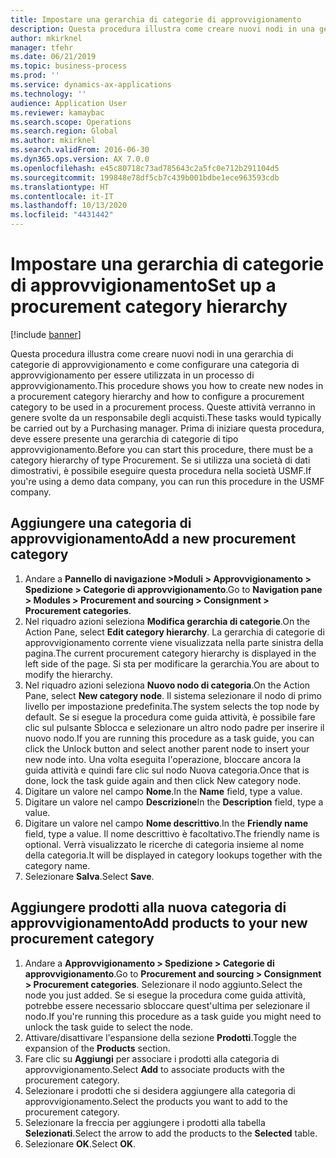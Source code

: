 ```yaml
---
title: Impostare una gerarchia di categorie di approvvigionamento
description: Questa procedura illustra come creare nuovi nodi in una gerarchia di categorie di approvvigionamento e come configurare una categoria di approvvigionamento per essere utilizzata in un processo di approvvigionamento.
author: mkirknel
manager: tfehr
ms.date: 06/21/2019
ms.topic: business-process
ms.prod: ''
ms.service: dynamics-ax-applications
ms.technology: ''
audience: Application User
ms.reviewer: kamaybac
ms.search.scope: Operations
ms.search.region: Global
ms.author: mkirknel
ms.search.validFrom: 2016-06-30
ms.dyn365.ops.version: AX 7.0.0
ms.openlocfilehash: e45c80718c73ad785643c2a5fc0e712b291104d5
ms.sourcegitcommit: 199848e78df5cb7c439b001bdbe1ece963593cdb
ms.translationtype: HT
ms.contentlocale: it-IT
ms.lasthandoff: 10/13/2020
ms.locfileid: "4431442"
---
```

# <a name="set-up-a-procurement-category-hierarchy"></a><span data-ttu-id="b2b69-103">Impostare una gerarchia di categorie di approvvigionamento</span><span class="sxs-lookup"><span data-stu-id="b2b69-103">Set up a procurement category hierarchy</span></span>

[!include [banner](../../includes/banner.md)]

<span data-ttu-id="b2b69-104">Questa procedura illustra come creare nuovi nodi in una gerarchia di categorie di approvvigionamento e come configurare una categoria di approvvigionamento per essere utilizzata in un processo di approvvigionamento.</span><span class="sxs-lookup"><span data-stu-id="b2b69-104">This procedure shows you how to create new nodes in a procurement category hierarchy and how to configure a procurement category to be used in a procurement process.</span></span> <span data-ttu-id="b2b69-105">Queste attività verranno in genere svolte da un responsabile degli acquisti.</span><span class="sxs-lookup"><span data-stu-id="b2b69-105">These tasks would typically be carried out by a Purchasing manager.</span></span> <span data-ttu-id="b2b69-106">Prima di iniziare questa procedura, deve essere presente una gerarchia di categorie di tipo approvvigionamento.</span><span class="sxs-lookup"><span data-stu-id="b2b69-106">Before you can start this procedure, there must be a category hierarchy of type Procurement.</span></span> <span data-ttu-id="b2b69-107">Se si utilizza una società di dati dimostrativi, è possibile eseguire questa procedura nella società USMF.</span><span class="sxs-lookup"><span data-stu-id="b2b69-107">If you're using a demo data company, you can run this procedure in the USMF company.</span></span>


## <a name="add-a-new-procurement-category"></a><span data-ttu-id="b2b69-108">Aggiungere una categoria di approvvigionamento</span><span class="sxs-lookup"><span data-stu-id="b2b69-108">Add a new procurement category</span></span>
1. <span data-ttu-id="b2b69-109">Andare a **Pannello di navigazione >Moduli > Approvvigionamento > Spedizione > Categorie di approvvigionamento**.</span><span class="sxs-lookup"><span data-stu-id="b2b69-109">Go to **Navigation pane > Modules > Procurement and sourcing > Consignment > Procurement categories**.</span></span>
2. <span data-ttu-id="b2b69-110">Nel riquadro azioni seleziona **Modifica gerarchia di categorie**.</span><span class="sxs-lookup"><span data-stu-id="b2b69-110">On the Action Pane, select **Edit category hierarchy**.</span></span> <span data-ttu-id="b2b69-111">La gerarchia di categorie di approvvigionamento corrente viene visualizzata nella parte sinistra della pagina.</span><span class="sxs-lookup"><span data-stu-id="b2b69-111">The current procurement category hierarchy is displayed in the left side of the page.</span></span> <span data-ttu-id="b2b69-112">Si sta per modificare la gerarchia.</span><span class="sxs-lookup"><span data-stu-id="b2b69-112">You  are about to modify the hierarchy.</span></span>  
3. <span data-ttu-id="b2b69-113">Nel riquadro azioni seleziona **Nuovo nodo di categoria**.</span><span class="sxs-lookup"><span data-stu-id="b2b69-113">On the Action Pane, select **New category node**.</span></span> <span data-ttu-id="b2b69-114">Il sistema selezionare il nodo di primo livello per impostazione predefinita.</span><span class="sxs-lookup"><span data-stu-id="b2b69-114">The system selects the top node by default.</span></span> <span data-ttu-id="b2b69-115">Se si esegue la procedura come guida attività, è possibile fare clic sul pulsante Sblocca e selezionare un altro nodo padre per inserire il nuovo nodo.</span><span class="sxs-lookup"><span data-stu-id="b2b69-115">If you are running this procedure as a task guide, you can click the Unlock button and select another parent node to insert your new node into.</span></span> <span data-ttu-id="b2b69-116">Una volta eseguita l'operazione, bloccare ancora la guida attività e quindi fare clic sul nodo Nuova categoria.</span><span class="sxs-lookup"><span data-stu-id="b2b69-116">Once that is done, lock the task guide again and then click New category node.</span></span>  
4. <span data-ttu-id="b2b69-117">Digitare un valore nel campo **Nome**.</span><span class="sxs-lookup"><span data-stu-id="b2b69-117">In the **Name** field, type a value.</span></span>
5. <span data-ttu-id="b2b69-118">Digitare un valore nel campo **Descrizione**</span><span class="sxs-lookup"><span data-stu-id="b2b69-118">In the **Description** field, type a value.</span></span>
6. <span data-ttu-id="b2b69-119">Digitare un valore nel campo **Nome descrittivo**.</span><span class="sxs-lookup"><span data-stu-id="b2b69-119">In the **Friendly name** field, type a value.</span></span> <span data-ttu-id="b2b69-120">Il nome descrittivo è facoltativo.</span><span class="sxs-lookup"><span data-stu-id="b2b69-120">The friendly name is optional.</span></span> <span data-ttu-id="b2b69-121">Verrà visualizzato le ricerche di categoria insieme al nome della categoria.</span><span class="sxs-lookup"><span data-stu-id="b2b69-121">It will be displayed in category lookups together with the category name.</span></span>  
7. <span data-ttu-id="b2b69-122">Selezionare **Salva**.</span><span class="sxs-lookup"><span data-stu-id="b2b69-122">Select **Save**.</span></span>

## <a name="add-products-to-your-new-procurement-category"></a><span data-ttu-id="b2b69-123">Aggiungere prodotti alla nuova categoria di approvvigionamento</span><span class="sxs-lookup"><span data-stu-id="b2b69-123">Add products to your new procurement category</span></span>
1. <span data-ttu-id="b2b69-124">Andare a **Approvvigionamento > Spedizione > Categorie di approvvigionamento**.</span><span class="sxs-lookup"><span data-stu-id="b2b69-124">Go to **Procurement and sourcing > Consignment > Procurement categories**.</span></span> <span data-ttu-id="b2b69-125">Selezionare il nodo aggiunto.</span><span class="sxs-lookup"><span data-stu-id="b2b69-125">Select the node you just added.</span></span> <span data-ttu-id="b2b69-126">Se si esegue la procedura come guida attività, potrebbe essere necessario sbloccare quest'ultima per selezionare il nodo.</span><span class="sxs-lookup"><span data-stu-id="b2b69-126">If you're running this procedure as a task guide you might need to unlock the task guide to select the node.</span></span>  
2. <span data-ttu-id="b2b69-127">Attivare/disattivare l'espansione della sezione **Prodotti**.</span><span class="sxs-lookup"><span data-stu-id="b2b69-127">Toggle the expansion of the **Products** section.</span></span>
3. <span data-ttu-id="b2b69-128">Fare clic su **Aggiungi** per associare i prodotti alla categoria di approvvigionamento.</span><span class="sxs-lookup"><span data-stu-id="b2b69-128">Select **Add** to associate products with the procurement category.</span></span>
4. <span data-ttu-id="b2b69-129">Selezionare i prodotti che si desidera aggiungere alla categoria di approvvigionamento.</span><span class="sxs-lookup"><span data-stu-id="b2b69-129">Select the products you want to add to the procurement category.</span></span>
5. <span data-ttu-id="b2b69-130">Selezionare la freccia per aggiungere i prodotti alla tabella **Selezionati**.</span><span class="sxs-lookup"><span data-stu-id="b2b69-130">Select the arrow to add the products to the **Selected** table.</span></span>
6. <span data-ttu-id="b2b69-131">Selezionare **OK**.</span><span class="sxs-lookup"><span data-stu-id="b2b69-131">Select **OK**.</span></span>
